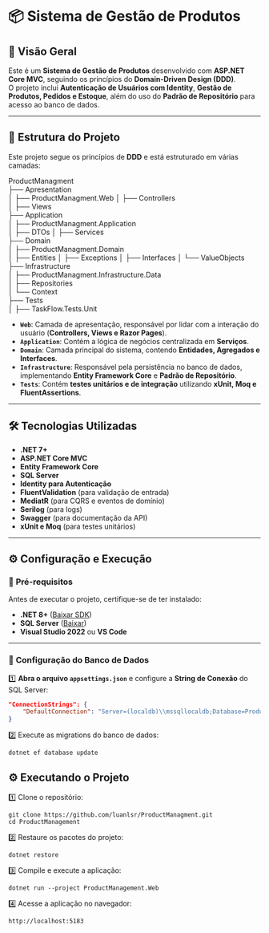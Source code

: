 ﻿# 📦 Sistema de Gestão de Produtos

## 🚀 Visão Geral
Este é um **Sistema de Gestão de Produtos** desenvolvido com **ASP.NET Core MVC**, seguindo os princípios do **Domain-Driven Design (DDD)**.  
O projeto inclui **Autenticação de Usuários com Identity**, **Gestão de Produtos, Pedidos e Estoque**, além do uso do **Padrão de Repositório** para acesso ao banco de dados.

---

## 📂 Estrutura do Projeto
Este projeto segue os princípios de **DDD** e está estruturado em várias camadas:

ProductManagment  
├── Apresentation  
│   ├── ProductManagment.Web
│   ├── Controllers  
│	├── Views  
├── Application  
│   ├── ProductManagment.Application  
│   ├── DTOs 
│   ├── Services  
├── Domain  
│   ├── ProductManagment.Domain  
│   ├── Entities
│   ├── Exceptions
│   ├── Interfaces
│   └── ValueObjects  
├── Infrastructure  
│   ├── ProductManagment.Infrastructure.Data  
│   ├── Repositories  
│   └── Context  
├── Tests  
│   ├── TaskFlow.Tests.Unit  

- **`Web`**: Camada de apresentação, responsável por lidar com a interação do usuário (**Controllers, Views e Razor Pages**).
- **`Application`**: Contém a lógica de negócios centralizada em **Serviços**.
- **`Domain`**: Camada principal do sistema, contendo **Entidades, Agregados e Interfaces**.
- **`Infrastructure`**: Responsável pela persistência no banco de dados, implementando **Entity Framework Core** e **Padrão de Repositório**.
- **`Tests`**: Contém **testes unitários e de integração** utilizando **xUnit, Moq e FluentAssertions**.

---

## 🛠️ Tecnologias Utilizadas
- **.NET 7+**
- **ASP.NET Core MVC**
- **Entity Framework Core**
- **SQL Server**
- **Identity para Autenticação**
- **FluentValidation** (para validação de entrada)
- **MediatR** (para CQRS e eventos de domínio)
- **Serilog** (para logs)
- **Swagger** (para documentação da API)
- **xUnit e Moq** (para testes unitários)

---

## ⚙️ Configuração e Execução

### 🔹 **Pré-requisitos**
Antes de executar o projeto, certifique-se de ter instalado:
- **.NET 8+** ([Baixar SDK](https://dotnet.microsoft.com/en-us/download/dotnet/8.0))
- **SQL Server** ([Baixar](https://www.microsoft.com/pt-br/sql-server/sql-server-downloads))
- **Visual Studio 2022** ou **VS Code**

---

### 🔹 **Configuração do Banco de Dados**
1️⃣ **Abra o arquivo `appsettings.json`** e configure a **String de Conexão** do SQL Server:
```json
"ConnectionStrings": {
    "DefaultConnection": "Server=(localdb)\\mssqllocaldb;Database=ProductManagementDB;Trusted_Connection=True;"
}
```

2️⃣ Execute as migrations do banco de dados:
```
dotnet ef database update

```

## ⚙️  Executando o Projeto
1️⃣ Clone o repositório:

```
git clone https://github.com/luanlsr/ProductManagment.git
cd ProductManagement
```

2️⃣ Restaure os pacotes do projeto:

```
dotnet restore
```

3️⃣ Compile e execute a aplicação:

```
dotnet run --project ProductManagement.Web
```

4️⃣ Acesse a aplicação no navegador:

```
http://localhost:5183
```